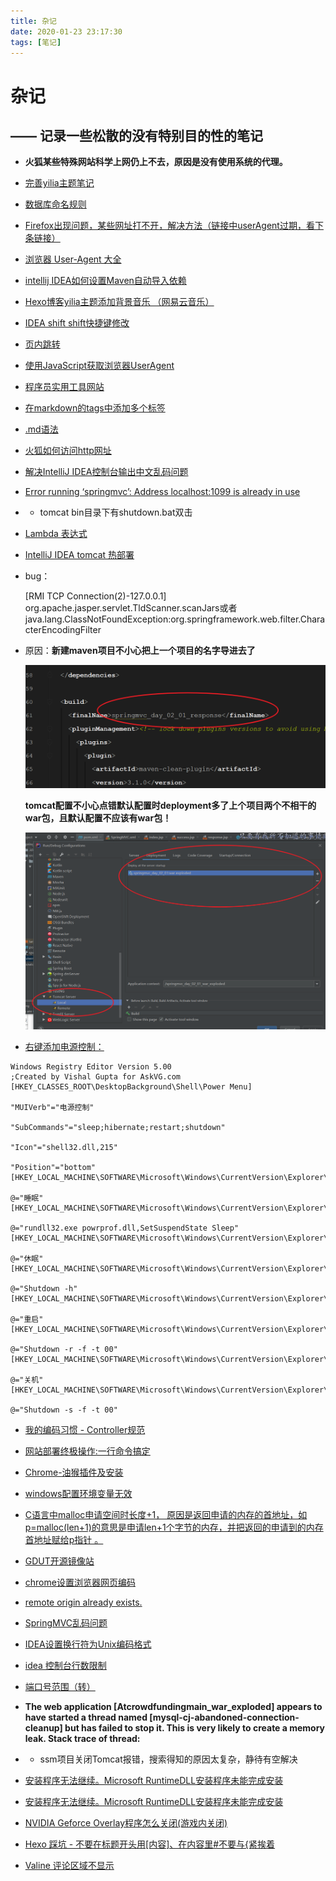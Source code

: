 ```yaml
---
title: 杂记
date: 2020-01-23 23:17:30
tags: [笔记]
---
```


杂记 
====

—— 记录一些松散的没有特别目的性的笔记 
-----------------------------------------------------------------------------------------------------------------------

<!--more-->

- **火狐某些特殊网站科学上网仍上不去，原因是没有使用系统的代理。**

- [完善yilia主题笔记](https://cloudy-liu.github.io/2018/04/07/Hexo_yilia_%E4%B8%BB%E9%A2%98%E4%B8%80%E6%8F%BD%E5%AD%90%E4%BC%98%E5%8C%96%E6%96%B9%E6%A1%88/#%E9%85%8D%E7%BD%AE%E5%9B%BE%E7%89%87%E8%B5%84%E6%BA%90)

- [数据库命名规则](https://www.cnblogs.com/pangguoming/p/7126512.html)

- [Firefox出现问题，某些网址打不开，解决方法（链接中userAgent过期，看下条链接）](https://www.mmet.cn/article/3769.html)

- [浏览器 User-Agent
  大全](https://blog.csdn.net/u012195214/article/details/78889602)

- [intellij
  IDEA如何设置Maven自动导入依赖](https://blog.csdn.net/qq_41937388/article/details/89066317)

- [Hexo博客yilia主题添加背景音乐
  （网易云音乐）](https://joeybling.github.io/2019/05/09/Hexo%E5%8D%9A%E5%AE%A2yilia%E4%B8%BB%E9%A2%98%E6%B7%BB%E5%8A%A0%E8%83%8C%E6%99%AF%E9%9F%B3%E4%B9%90(%E7%BD%91%E6%98%93%E4%BA%91%E9%9F%B3%E4%B9%90)/)

- [IDEA shift
  shift快捷键修改](https://blog.csdn.net/weixin_42478413/article/details/80728482)

- [页内跳转](https://www.cnblogs.com/JohnTsai/p/4027229.html#jump)

- [使用JavaScript获取浏览器UserAgent](https://www.cnblogs.com/buyishi/p/10436131.html)

- [程序员实用工具网站](https://blog.csdn.net/m0_38106923/article/details/100130354)

- [在markdown的tags中添加多个标签](https://www.zhihu.com/question/42909784)

- [.md语法](https://www.jianshu.com/p/399e5a3c7cc5)

- [火狐如何访问http网址](https://blog.csdn.net/Homewm/article/details/83537937)

- [解决IntelliJ
  IDEA控制台输出中文乱码问题](https://blog.csdn.net/qq_39136928/article/details/81240894)

- [Error running ‘springmvc’: Address localhost:1099 is already in
  use](https://blog.csdn.net/zhaoyingjiao/article/details/39965661)

- -   tomcat bin目录下有shutdown.bat双击

- [Lambda
  表达式](https://www.zhihu.com/question/20125256/answer/324121308)

- [IntelliJ IDEA tomcat
  热部署](https://blog.csdn.net/qinxu0611/article/details/86146099)

- bug：

  [RMI TCP Connection(2)-127.0.0.1]
  org.apache.jasper.servlet.TldScanner.scanJars或者java.lang.ClassNotFoundException:org.springframework.web.filter.CharacterEncodingFilter

- 原因：**新建maven项目不小心把上一个项目的名字导进去了**

  ![reason1](https://github.com/ZephXu07/IMG/raw/master/Pom_XmlBugReason.png)

  **tomcat配置不小心点错默认配置时deployment多了上个项目两个不相干的war包，且默认配置不应该有war包！**

  ![reason2](https://github.com/ZephXu07/IMG/raw/master/Pom_XmlBugReason2.png)

- [右键添加电源控制：](https://zhidao.baidu.com/question/426938743505703452.html)

```
Windows Registry Editor Version 5.00
;Created by Vishal Gupta for AskVG.com
[HKEY_CLASSES_ROOT\DesktopBackground\Shell\Power Menu]

"MUIVerb"="电源控制"

"SubCommands"="sleep;hibernate;restart;shutdown"

"Icon"="shell32.dll,215"

"Position"="bottom"
[HKEY_LOCAL_MACHINE\SOFTWARE\Microsoft\Windows\CurrentVersion\Explorer\CommandStore\shell\sleep]

@="睡眠"
[HKEY_LOCAL_MACHINE\SOFTWARE\Microsoft\Windows\CurrentVersion\Explorer\CommandStore\shell\sleep\command]

@="rundll32.exe powrprof.dll,SetSuspendState Sleep"
[HKEY_LOCAL_MACHINE\SOFTWARE\Microsoft\Windows\CurrentVersion\Explorer\CommandStore\shell\hibernate]

@="休眠"
[HKEY_LOCAL_MACHINE\SOFTWARE\Microsoft\Windows\CurrentVersion\Explorer\CommandStore\shell\hibernate\command]

@="Shutdown -h"
[HKEY_LOCAL_MACHINE\SOFTWARE\Microsoft\Windows\CurrentVersion\Explorer\CommandStore\shell\restart]

@="重启"
[HKEY_LOCAL_MACHINE\SOFTWARE\Microsoft\Windows\CurrentVersion\Explorer\CommandStore\shell\restart\command]

@="Shutdown -r -f -t 00"
[HKEY_LOCAL_MACHINE\SOFTWARE\Microsoft\Windows\CurrentVersion\Explorer\CommandStore\shell\shutdown]

@="关机"
[HKEY_LOCAL_MACHINE\SOFTWARE\Microsoft\Windows\CurrentVersion\Explorer\CommandStore\shell\shutdown\command]

@="Shutdown -s -f -t 00"
```

-   [我的编码习惯 -
    Controller规范](https://zhuanlan.zhihu.com/p/28717374?utm_source=wechat_session&utm_medium=social&utm_oi=674565206173290496&s_s_i=L8lr5Ahu2uPbEZ0MlFXxlXPDDWOTRM3plnFlT64neA8%3D&s_r=1)

-   [网站部署终极操作:一行命令搞定](https://www.bilibili.com/video/av73128937)

-   [Chrome-油猴插件及安装](https://blog.csdn.net/qq_31150365/article/details/90447934)

-   [windows配置环境变量无效](https://blog.csdn.net/zy499055759/article/details/71430282)

-   [C语言中malloc申请空间时长度+1，
    原因是返回申请的内存的首地址，如p=malloc(len+1)的意思是申请len+1个字节的内存，并把返回的申请到的内存首地址赋给p指针
    。](https://zhidao.baidu.com/question/518879901317371685.html)

-   [GDUT开源镜像站](http://mirrors.gdut.edu.cn/)

-   [chrome设置浏览器网页编码](https://blog.csdn.net/hbysj/article/details/80499908)

-   [remote origin already
    exists.](https://blog.csdn.net/top_code/article/details/50381432)

-   [SpringMVC乱码问题](https://www.cnblogs.com/guanghe/p/10429357.html)

-   [IDEA设置换行符为Unix编码格式](https://blog.csdn.net/qq_35425070/article/details/84037179)

-   [idea 控制台行数限制](https://www.cnblogs.com/qinxu/p/9258751.html)

-   [端口号范围（转）](https://www.cnblogs.com/happykoukou/p/6655852.html)

-   **The web application [Atcrowdfundingmain\_war\_exploded] appears to
    have started a thread named [mysql-cj-abandoned-connection-cleanup]
    but has failed to stop it. This is very likely to create a memory
    leak. Stack trace of thread:**

-   -   ssm项目关闭Tomcat报错，搜索得知的原因太复杂，静待有空解决
-   [安装程序无法继续。Microsoft
    RuntimeDLL安装程序未能完成安装](https://blog.csdn.net/pucao_cug/article/details/68947882)

-   [安装程序无法继续。Microsoft
    RuntimeDLL安装程序未能完成安装](https://blog.csdn.net/u012343297/article/details/78743599)

-   [NVIDIA Geforce
    Overlay程序怎么关闭(游戏内关闭)](https://zhidao.baidu.com/question/269196699412875005.html)

+ [Hexo 踩坑 - 不要在标题开头用[内容]、在内容里#不要与{紧挨着](https://www.jianshu.com/p/1d91c507c1dd)

+ [Valine 评论区域不显示](https://yuanmomo.net/2019/06/20/hexo-add-valine/)